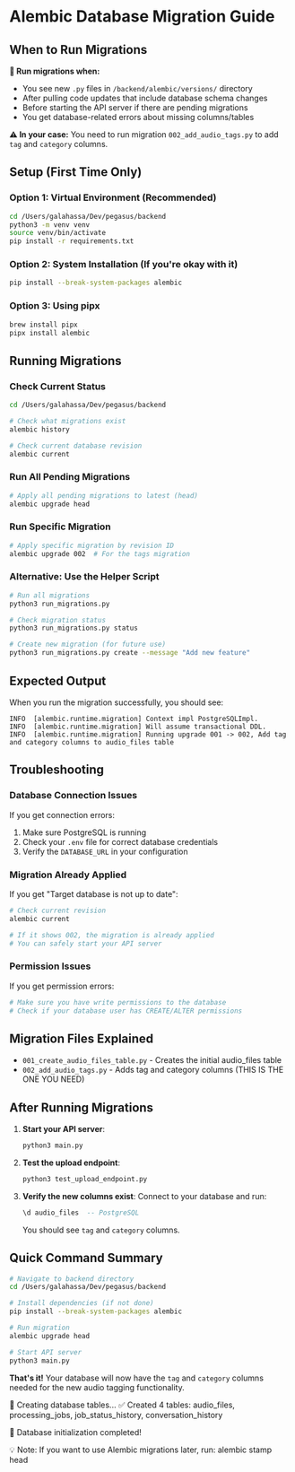 # Alembic Database Migration Guide

## When to Run Migrations

**🔄 Run migrations when:**
- You see new `.py` files in `/backend/alembic/versions/` directory
- After pulling code updates that include database schema changes
- Before starting the API server if there are pending migrations
- You get database-related errors about missing columns/tables

**⚠️ In your case:** You need to run migration `002_add_audio_tags.py` to add `tag` and `category` columns.

## Setup (First Time Only)

### Option 1: Virtual Environment (Recommended)
```bash
cd /Users/galahassa/Dev/pegasus/backend
python3 -m venv venv
source venv/bin/activate
pip install -r requirements.txt
```

### Option 2: System Installation (If you're okay with it)
```bash
pip install --break-system-packages alembic
```

### Option 3: Using pipx
```bash
brew install pipx
pipx install alembic
```

## Running Migrations

### Check Current Status
```bash
cd /Users/galahassa/Dev/pegasus/backend

# Check what migrations exist
alembic history

# Check current database revision
alembic current
```

### Run All Pending Migrations
```bash
# Apply all pending migrations to latest (head)
alembic upgrade head
```

### Run Specific Migration
```bash
# Apply specific migration by revision ID
alembic upgrade 002  # For the tags migration
```

### Alternative: Use the Helper Script
```bash
# Run all migrations
python3 run_migrations.py

# Check migration status
python3 run_migrations.py status

# Create new migration (for future use)
python3 run_migrations.py create --message "Add new feature"
```

## Expected Output

When you run the migration successfully, you should see:
```
INFO  [alembic.runtime.migration] Context impl PostgreSQLImpl.
INFO  [alembic.runtime.migration] Will assume transactional DDL.
INFO  [alembic.runtime.migration] Running upgrade 001 -> 002, Add tag and category columns to audio_files table
```

## Troubleshooting

### Database Connection Issues
If you get connection errors:
1. Make sure PostgreSQL is running
2. Check your `.env` file for correct database credentials
3. Verify the `DATABASE_URL` in your configuration

### Migration Already Applied
If you get "Target database is not up to date":
```bash
# Check current revision
alembic current

# If it shows 002, the migration is already applied
# You can safely start your API server
```

### Permission Issues
If you get permission errors:
```bash
# Make sure you have write permissions to the database
# Check if your database user has CREATE/ALTER permissions
```

## Migration Files Explained

- `001_create_audio_files_table.py` - Creates the initial audio_files table
- `002_add_audio_tags.py` - Adds tag and category columns (THIS IS THE ONE YOU NEED)

## After Running Migrations

1. **Start your API server**:
   ```bash
   python3 main.py
   ```

2. **Test the upload endpoint**:
   ```bash
   python3 test_upload_endpoint.py
   ```

3. **Verify the new columns exist**:
   Connect to your database and run:
   ```sql
   \d audio_files  -- PostgreSQL
   ```
   You should see `tag` and `category` columns.

## Quick Command Summary

```bash
# Navigate to backend directory
cd /Users/galahassa/Dev/pegasus/backend

# Install dependencies (if not done)
pip install --break-system-packages alembic

# Run migration
alembic upgrade head

# Start API server
python3 main.py
```

**That's it!** Your database will now have the `tag` and `category` columns needed for the new audio tagging functionality.

🔨 Creating database tables...
✅ Created 4 tables: audio_files, processing_jobs, job_status_history, conversation_history

🎉 Database initialization completed!

💡 Note: If you want to use Alembic migrations later, run:
   alembic stamp head

